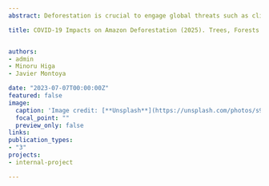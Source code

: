 ```yaml
---
abstract: Deforestation is crucial to engage global threats such as climate change and biodiversity loss, yet little is known about the effect of COVID-19 on it. Using an event study design and a difference-in-differences approach, we find that COVID-19 increased deforestation by 35\% across the Peruvian Amazon. This increased CO2 emissions by more than 17 million tons, representing a social cost equivalent to 3 times the national budget for forest management. The main mechanism behind these outcomes is the reduction in monitoring efforts, combined with an increase in illegal activities related to coca production and mining. The results illustrate that monitoring and enforcement are key to curb deforestation.

title: COVID-19 Impacts on Amazon Deforestation (2025). Trees, Forests and People


authors:
- admin
- Minoru Higa
- Javier Montoya

date: "2023-07-07T00:00:00Z"
featured: false
image:
  caption: 'Image credit: [**Unsplash**](https://unsplash.com/photos/s9CC2SKySJM)'
  focal_point: ""
  preview_only: false
links:
publication_types:
- "3"
projects:
- internal-project

---
```



